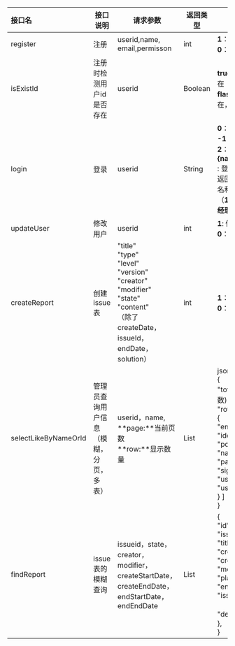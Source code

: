 | 接口名               | 接口说明                               | 请求参数                                                     | 返回类型              | 返回参数                                                     |
| :------------------- | -------------------------------------- | ------------------------------------------------------------ | --------------------- | ------------------------------------------------------------ |
| register             | 注册                                   | userid,name,<br />email,permisson                            | int                   | **1**：注册成功<br />**0**：注册失败                         |
| isExistId            | 注册时检测用户id是否存在               | userid                                                       | Boolean               | **true** ：用户id已存在<br />**flase**：用户id不存在，可以注册 |
| login                | 登录                                   | userid                                                       | String                | **0**：用户不存在<br />**-1**：密码不正确<br />**2**：用户为注销状态<br />**{name,permisson}** : 登录成功<br />返回所有的用户姓名和权限<br />（**1：普通用户 2：经理 3：Admin**） |
| updateUser           | 修改用户                               | userid                                                       | int                   | **1**:   修改成功<br />**0**：修改失败                       |
| createReport         | 创建issue表                            | "title" <br/>    "type"<br/>    "level"<br/>    "version"<br/>    "creator" <br/>    "modifier"<br/>    "state" <br/>    "content"<br/>（除了createDate，<br />issueId，endDate，solution） | int                   | **1**：提交成功<br />**0**：提交失败                         |
| selectLikeByNameOrId | 管理员查询用户信息（模糊，分页，多表） | userid，name,<br />**page:**当前页数<br />**row:**显示数量   | List<UserPage>        | json:<br />{<br/>    "total": (查询的个数)<br/>    "rows": [<br/>        {<br/>            "email": ,<br/>            "identity": {<br/>                "position": },<br/>            "name",<br/>            "password": ,<br/>            "signup": ,<br/>            "userid": ,<br/>            "userstate":<br/>        }   ]<br/>} |
| findReport           | issue表的模糊查询                      | issueid，state，creator，<br />modifier，createStartDate，<br />createEndDate，<br />endStartDate，<br />endEndDate | List<ReportWithBLOBs> | {<br/>        "id": <br/>        "issueid": <br/>        "title": ,<br/>        "creator": ,<br/>        "createdate": ,<br/>        "modifier": ,<br/>         "plandate": ,<br/>        "enddate": <br/>        "issuestate": {<br/>            <br/>            "detail": "待解决"<br/>        },<br/>          } |

